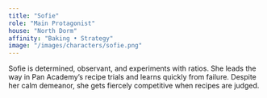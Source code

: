 ```yaml
---
title: "Sofie"
role: "Main Protagonist"
house: "North Dorm"
affinity: "Baking • Strategy"
image: "/images/characters/sofie.png"
---
```


Sofie is determined, observant, and experiments with ratios. She leads the way in Pan Academy’s recipe trials and learns quickly from failure. Despite her calm demeanor, she gets fiercely competitive when recipes are judged.

